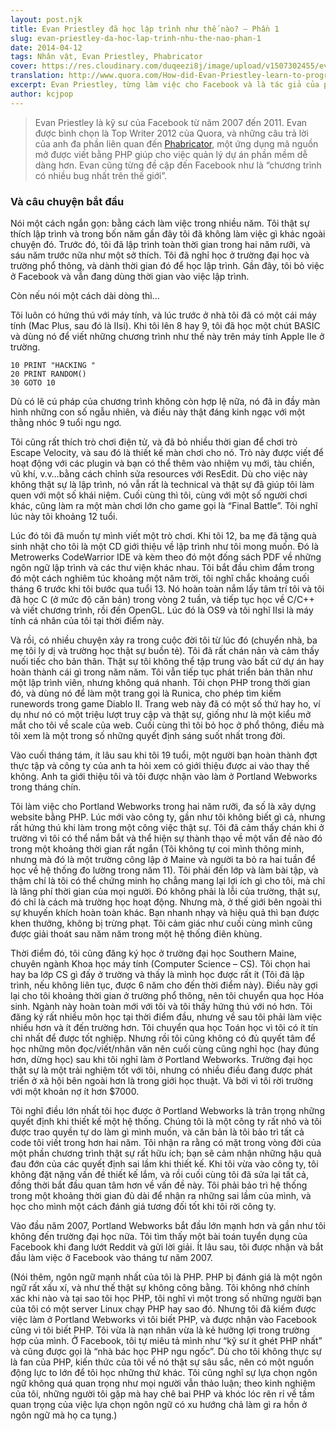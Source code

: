```yaml
---
layout: post.njk
title: Evan Priestley đã học lập trình như thế nào? – Phần 1
slug: evan-priestley-da-hoc-lap-trinh-nhu-the-nao-phan-1
date: 2014-04-12
tags: Nhân vật, Evan Priestley, Phabricator
cover: https://res.cloudinary.com/duqeezi8j/image/upload/v1507302455/evan-priestley.jpg
translation: http://www.quora.com/How-did-Evan-Priestley-learn-to-program
excerpt: Evan Priestley, từng làm việc cho Facebook và là tác giả của phần mềm nguồn mở Phabricator, chia sẻ câu chuyện trở thành lập trình viên của mình.
author: kcjpop
---
```


> Evan Priestley là kỹ sư của Facebook từ năm 2007 đến 2011. Evan được bình chọn là Top Writer 2012 của Quora, và những câu trả lời của anh đa phần liên quan đến [Phabricator](https://www.phacility.com/phabricator), một ứng dụng mã nguồn mở được viết bằng PHP giúp cho việc quản lý dự án phần mềm dễ dàng hơn. Evan cũng từng đề cập đến Facebook như là “chương trình có nhiều bug nhất trên thế giới”.

### Và câu chuyện bắt đầu

Nói một cách ngắn gọn: bằng cách làm việc trong nhiều năm. Tôi thật sự thích lập trình và trong bốn năm gần đây tôi đã không làm việc gì khác ngoài chuyện đó. Trước đó, tôi đã lập trình toàn thời gian trong hai năm rưỡi, và sáu năm trước nữa như một sở thích. Tôi đã nghỉ học ở trường đại học và trường phổ thông, và dành thời gian đó để học lập trình. Gần đây, tôi bỏ việc ở Facebook và vẫn đang dùng thời gian vào việc lập trình.

Còn nếu nói một cách dài dòng thì…

Tôi luôn có hứng thú với máy tính, và lúc trước ở nhà tôi đã có một cái máy tính (Mac Plus, sau đó là IIsi). Khi tôi lên 8 hay 9, tôi đã học một chút BASIC và dùng nó để viết những chương trình như thế này trên máy tính Apple IIe ở trường.

```
10 PRINT "HACKING "
20 PRINT RANDOM()
30 GOTO 10
```

Dù có lẽ cú pháp của chương trình không còn hợp lệ nữa, nó đã in đầy màn hình những con số ngẫu nhiên, và điều này thật đáng kinh ngạc với một thằng nhóc 9 tuổi ngu ngơ.

Tôi cũng rất thích trò chơi điện tử, và đã bỏ nhiều thời gian để chơi trò Escape Velocity, và sau đó là thiết kế màn chơi cho nó. Trò này được viết để hoạt động với các plugin và bạn có thể thêm vào nhiệm vụ mới, tàu chiến, vũ khí, v.v…bằng cách chỉnh sửa resources với ResEdit. Dù cho việc này không thật sự là lập trình, nó vẫn rất là technical và thật sự đã giúp tôi làm quen với một số khái niệm. Cuối cùng thì tôi, cùng với một số người chơi khác, cũng làm ra một màn chơi lớn cho game gọi là “Final Battle”. Tôi nghĩ lúc này tôi khoảng 12 tuổi.

Lúc đó tôi đã muốn tự mình viết một trò chơi. Khi tôi 12, ba mẹ đã tặng quà sinh nhật cho tôi là một CD giới thiệu về lập trình như tôi mong muốn. Đó là Metrowerks CodeWarrior IDE và kèm theo đó một đống sách PDF về những ngôn ngữ lập trình và các thư viện khác nhau. Tôi bắt đầu chìm đắm trong đó một cách nghiêm túc khoảng một năm trời, tôi nghĩ chắc khoảng cuối tháng 6 trước khi tôi bước qua tuổi 13. Nó hoàn toàn nắm lấy tâm trí tôi và tôi đã học C (ở mức độ căn bản) trong vòng 2 tuần, và tiếp tục học về C/C++ và viết chương trình, rồi đến OpenGL. Lúc đó là OS9 và tôi nghĩ IIsi là máy tính cá nhân của tôi tại thời điểm này.

Và rồi, có nhiều chuyện xảy ra trong cuộc đời tôi từ lúc đó (chuyển nhà, ba mẹ tôi ly dị và trường học thật sự buồn tẻ). Tôi đã rất chán nản và cảm thấy nuối tiếc cho bản thân. Thật sự tôi không thể tập trung vào bất cứ dự án hay hoàn thành cái gì trong năm năm. Tôi vẫn tiếp tục phát triển bản thân như một lập trình viên, nhưng không quá nhanh. Tôi chọn PHP trong thời gian đó, và dùng nó để làm một trang gọi là Runica, cho phép tìm kiếm runewords trong game Diablo II. Trang web này đã có một số thứ hay ho, ví dụ như nó có một triệu lượt truy cập và thật sự, giống như là một kiểu mở mắt cho tôi về scale của web. Cuối cùng thì tôi bỏ học ở phổ thông, điều mà tôi xem là một trong số những quyết định sáng suốt nhất trong đời.

Vào cuối tháng tám, ít lâu sau khi tôi 19 tuổi, một người bạn hoàn thành đợt thực tập và công ty của anh ta hỏi xem có giới thiệu được ai vào thay thế không. Anh ta giới thiệu tôi và tôi được nhận vào làm ở Portland Webworks trong tháng chín.

Tôi làm việc cho Portland Webworks trong hai năm rưỡi, đa số là xây dựng website bằng PHP. Lúc mới vào công ty, gần như tôi không biết gì cả, nhưng rất hứng thú khi làm trong một công việc thật sự. Tôi đã cảm thấy chán khi ở trường vì tôi có thể nắm bắt và thể hiện sự thành thạo về một vấn đề nào đó trong một khoảng thời gian rất ngắn (Tôi không tự coi mình thông minh, nhưng mà đó là một trường công lập ở Maine và người ta bỏ ra hai tuần để học về hệ thống đo lường trong năm 11). Tôi phải đến lớp và làm bài tập, và thậm chí là tôi có thể chứng minh họ chẳng mang lại lợi ích gì cho tôi, mà chỉ là lãng phí thời gian của mọi người. Đó không phải là lỗi của trường, thật sự, đó chỉ là cách mà trường học hoạt động. Nhưng mà, ở thế giới bên ngoài thì sự khuyến khích hoàn toàn khác. Bạn nhanh nhạy và hiệu quả thì bạn được khen thưởng, không bị trừng phạt. Tôi cảm giác như cuối cùng mình cũng được giải thoát sau năm năm trong một hệ thống điên khùng.

Thời điểm đó, tôi cũng đăng ký học ở trường đại học Southern Maine, chuyên ngành Khoa học máy tính (Computer Science – CS). Tôi chọn hai hay ba lớp CS gì đấy ở trường và thấy là mình học được rất ít (Tôi đã lập trình, nếu không liên tục, được 6 năm cho đến thời điểm này). Điều này gợi lại cho tôi khoảng thời gian ở trường phổ thông, nên tôi chuyển qua học Hóa sinh. Ngành này hoàn toàn mới với tôi và tôi thấy hứng thú với nó hơn. Tôi đăng ký rất nhiều môn học tại thời điểm đầu, nhưng về sau tôi phải làm việc nhiều hơn và ít đến trường hơn. Tôi chuyển qua học Toán học vì tôi có ít tín chỉ nhất để được tốt nghiệp. Nhưng rồi tôi cũng không có đủ quyết tâm để học những môn đọc/viết/nhân văn nên cuối cùng cũng nghỉ học (hay đúng hơn, dừng học) sau khi tôi nghỉ làm ở Portland Webworks. Trường đại học thật sự là một trải nghiệm tốt với tôi, nhưng có nhiều điều đang được phát triển ở xã hội bên ngoài hơn là trong giới học thuật. Và bởi vì tôi rời trường với một khoản nợ ít hơn $7000.

Tôi nghĩ điều lớn nhất tôi học được ở Portland Webworks là trân trọng những quyết định khi thiết kế một hệ thống. Chúng tôi là một công ty rất nhỏ và tôi được trao quyền tự do làm gì mình muốn, và căn bản là tôi bảo trì tất cả code tôi viết trong hơn hai năm. Tôi nhận ra rằng có mặt trong vòng đời của một phần chương trình thật sự rất hữu ích; bạn sẽ cảm nhận những hậu quả đau đớn của các quyết định sai lầm khi thiết kế. Khi tôi vừa vào công ty, tôi không đặt nặng vấn đề thiết kế lắm, và rồi cuối cùng tôi đã sửa lại tất cả, đồng thời bắt đầu quan tâm hơn về vấn đề này. Tôi phải bảo trì hệ thống trong một khoảng thời gian đủ dài để nhận ra những sai lầm của mình, và học cho mình một cách đánh giá tương đối tốt khi tôi rời công ty.

Vào đầu năm 2007, Portland Webworks bắt đầu lớn mạnh hơn và gần như tôi không đến trường đại học nữa. Tôi tìm thấy một bài toán tuyển dụng của Facebook khi đang lướt Reddit và gửi lời giải. Ít lâu sau, tôi được nhận và bắt đầu làm việc ở Facebook vào tháng tư năm 2007.

(Nói thêm, ngôn ngữ mạnh nhất của tôi là PHP. PHP bị đánh giá là một ngôn ngữ rất xấu xí, và như thế thật sự không công bằng. Tôi không nhớ chính xác khi nào và tại sao tôi học PHP, tôi nghĩ vì một trong số những người bạn của tôi có một server Linux chạy PHP hay sao đó. Nhưng tôi đã kiếm được việc làm ở Portland Webworks vì tôi biết PHP, và được nhận vào Facebook cũng vì tôi biết PHP. Tôi vừa là nạn nhân vừa là kẻ hưởng lợi trong trường hợp của mình. Ở Facebook, tôi tự miêu tả mình như “kỹ sư ít ghét PHP nhất” và cũng được gọi là “nhà bác học PHP ngu ngốc”. Dù cho tôi không thực sự là fan của PHP, kiến thức của tôi về nó thật sự sâu sắc, nên có một nguồn động lực to lớn để tôi học những thứ khác. Tôi cũng nghĩ sự lựa chọn ngôn ngữ không quá quan trọng như mọi người vẫn thảo luận; theo kinh nghiệm của tôi, những người tôi gặp mà hay chê bai PHP và khóc lóc rên rỉ về tầm quan trọng của việc lựa chọn ngôn ngữ có xu hướng chả làm gì ra hồn ở ngôn ngữ mà họ ca tụng.)
